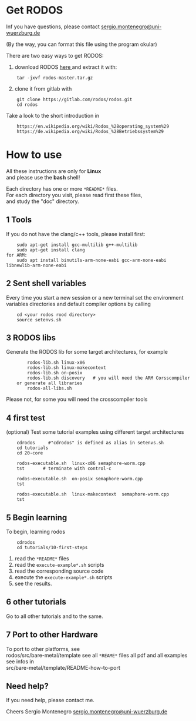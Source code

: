 Get RODOS
=========

Inf you have questions, please contact sergio.montenegro@uni-wuerzburg.de

(By the way, you can format this file using the program okular)

There are two easy ways to get RODOS:

1.   download RODOS [ here ](https://gitlab.com/rodos/rodos/-/archive/master/rodos-master.tar.gz) and extract it with:
```
	tar -jxvf rodos-master.tar.gz
```

2.  clone  it from gitlab with

```
    git clone https://gitlab.com/rodos/rodos.git
    cd rodos
```


Take a look to the short introduction in  

```
	https://en.wikipedia.org/wiki/Rodos_%28operating_system%29 
	https://de.wikipedia.org/wiki/Rodos_%28Betriebssystem%29
```

How to use
==========

All these instructions are only for **Linux**  
and please use the **bash** shell!

Each directory has one or more `*README*` files.   
For each directory you visit, please read first these files,  
and study the "doc" directory.

1  Tools
--------

If you do not have the clang/c++ tools, please install first:

```
    sudo apt-get install gcc-multilib g++-multilib
    sudo apt-get install clang 
for ARM:
    sudo apt install binutils-arm-none-eabi gcc-arm-none-eabi libnewlib-arm-none-eabi
```

2  Sent shell variables
-----------------------
Every time you start a new session or a new terminal
set the environment variables directories and default compiler options by calling

```
    cd <your rodos rood directory>
    source setenvs.sh 
```

3  RODOS libs
-------------
Generate the RODOS lib for some target architectures, for example

```
        rodos-lib.sh linux-x86
        rodos-lib.sh linux-makecontext
        rodos-lib.sh on-posix
        rodos-lib.sh discovery   # you will need the ARM Corsscompiler
    or generate all libraries
        rodos-all-libs.sh
```
Please not, for some you will need the crosscompiler tools

4 first test
------------ 

(optional) Test some tutorial examples using different
target architectures

```
    cdrodos     #"cdrodos" is defined as alias in setenvs.sh
    cd tutorials
    cd 20-core

    rodos-executable.sh  linux-x86 semaphore-worm.cpp 
    tst       # terminate with control-c

    rodos-executable.sh  on-posix semaphore-worm.cpp 
    tst

    rodos-executable.sh  linux-makecontext  semaphore-worm.cpp 
    tst

```

5 Begin learning 
----------------

To begin, learning rodos

```
    cdrodos 
    cd tutorials/10-first-steps
```
1. read the `*README*` files  
2. read the `execute-example*.sh` scripts
3. read the corresponding source code
4. execute the `execute-example*.sh` scripts
5. see the results.


6 other tutorials
-----------------

Go to all other tutorials and to the same.


7 Port to other Hardware
------------------------

To port to other platforms, see  
    rodos/src/bare-metal/template
see all `*REAME*` files  all pdf and all examples  
see infos in   
    src/bare-metal/template/README-how-to-port


Need help?
----------

If you need help, please contact me.

Cheers
Sergio Montenegro
sergio.montenegro@uni-wuerzburg.de
